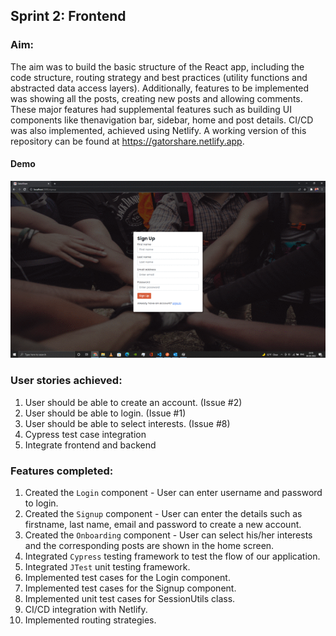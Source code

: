 ## Sprint 2: Frontend

### Aim:
The aim was to build the basic structure of the React app, including the code structure, routing strategy and best practices (utility functions and abstracted data access layers). Additionally, features to be implemented was showing all the posts, creating new posts and allowing comments. These major features had supplemental features such as building UI components like thenavigation bar, sidebar, home and post details. CI/CD was also implemented, achieved using Netlify. A working version of this repository can be found at https://gatorshare.netlify.app. 


#### Demo
![](/src/assets/sprint2.gif)

### User stories achieved:
1. User should be able to create an account. (Issue #2)
2. User should be able to login. (Issue #1)
3. User should be able to select interests. (Issue #8)
4. Cypress test case integration
5. Integrate frontend and backend

### Features completed:
1. Created the `Login` component - User can enter username and password to login.
2. Created the `Signup` component - User can enter the details such as firstname, last name, email and password to create a new account.
3. Created the `Onboarding` component - User can select his/her interests and the corresponding posts are shown in the home screen.
4. Integrated `Cypress` testing framework to test the flow of our application.
5. Integrated `JTest` unit testing framework.
6. Implemented test cases for the Login component.
7. Implemented test cases for the Signup component.
8. Implemented unit test cases for SessionUtils class.
9. CI/CD integration with Netlify.
10. Implemented routing strategies.
